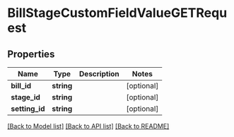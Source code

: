 # BillStageCustomFieldValueGETRequest

## Properties
Name | Type | Description | Notes
------------ | ------------- | ------------- | -------------
**bill_id** | **string** |  | [optional] 
**stage_id** | **string** |  | [optional] 
**setting_id** | **string** |  | [optional] 

[[Back to Model list]](../README.md#documentation-for-models) [[Back to API list]](../README.md#documentation-for-api-endpoints) [[Back to README]](../README.md)


